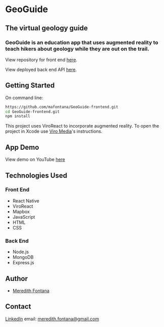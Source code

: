 # GeoGuide
## The virtual geology guide

### GeoGuide is an education app that uses augmented reality to teach hikers about geology while they are out on the trail. 

View repository for front end [here](https://github.com/mafontana/GeoGuide-frontend).

View deployed back end API [here](https://geoguide-server.herokuapp.com/api/points).

## Getting Started

On command line:

```sh
https://github.com/mafontana/GeoGuide-frontend.git
cd GeoGuide-frontend.git
npm install
```

This project uses ViroReact to incorporate augmented reality. 
To open the project in Xcode use [Viro Media](https://docs.viromedia.com/v2.11.0/docs/starting-a-new-viro-project-1)'s instructions. 


## App Demo
View demo on YouTube [here](https://www.youtube.com/watch?v=FwqQZZcBBNA&feature=youtu.be)


## Technologies Used

### Front End
* React Native
* ViroReact
* Mapbox
* JavaScript
* HTML
* CSS

### Back End
* Node.js
* MongoDB
* Express.js


## Author

* [Meredith Fontana](https://github.com/mafontana)

## Contact 

[LinkedIn](https://www.linkedin.com/meredithafontana)
email: meredith.fontana@gmail.com